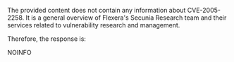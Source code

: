 The provided content does not contain any information about CVE-2005-2258. It is a general overview of Flexera's Secunia Research team and their services related to vulnerability research and management.

Therefore, the response is:

NOINFO